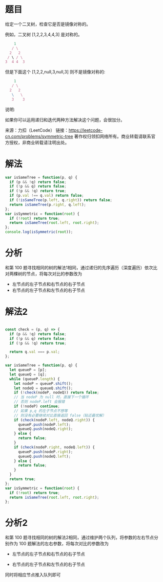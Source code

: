 
# 题目

给定一个二叉树，检查它是否是镜像对称的。

例如，二叉树 [1,2,2,3,4,4,3] 是对称的。

```javascript
    1
   / \
  2   2
 / \ / \
3  4 4  3
```

但是下面这个 [1,2,2,null,3,null,3] 则不是镜像对称的:

```javascript
    1
   / \
  2   2
   \   \
   3    3
```

说明:

如果你可以运用递归和迭代两种方法解决这个问题，会很加分。

来源：力扣（LeetCode）
链接：https://leetcode-cn.com/problems/symmetric-tree
著作权归领扣网络所有。商业转载请联系官方授权，非商业转载请注明出处。

# 解法

```javascript
var isSameTree = function(p, q) {
  if (p && !q) return false;
  if (!p && q) return false;
  if (!p && !q) return true;
  if (p.val !== q.val) return false;
  if (!isSameTree(p.left, q.right)) return false;
  return isSameTree(p.right, q.left);
};
var isSymmetric = function(root) {
  if (!root) return true;
  return isSameTree(root.left, root.right);
};
console.log(isSymmetric(root));
```

# 分析

和第 100 题寻找相同的树的解法1相同，通过递归的先序遍历（深度遍历）依次比对两棵树的节点，将每次对比的参数改为

- 左节点的左子节点和右节点的右子节点
- 右节点的左子节点和左节点的右子节点

# 解法2

```javascript

const check = (p, q) => {
  if (p && !q) return false;
  if (!p && q) return false;
  if (!p && !q) return true;

  return q.val === p.val;
};

var isSameTree = function(p, q) {
  let queueP = [p];
  let queueQ = [q];
  while (queueP.length) {
    let nodeP = queueP.shift();
    let nodeQ = queueQ.shift();
    if (!check(nodeP, nodeQ)) return false;
    // 当 nodeP 为 null 时，直接下一个循环
    // 否则 nodeP.left 会报错
    if (!nodeP) continue;
    // 如果 p,q 的左子节点不想等
    // 则没有必要继续对比直接返回 false（贴近最优解）
    if (check(nodeP.left, nodeQ.right)) {
      queueP.push(nodeP.left);
      queueQ.push(nodeQ.right);
    } else {
      return false;
    }
    if (check(nodeP.right, nodeQ.left)) {
      queueP.push(nodeP.right);
      queueQ.push(nodeQ.left);
    } else {
      return false;
    }
  }
  return true;
};
var isSymmetric = function(root) {
  if (!root) return true;
  return isSameTree(root.left, root.right);
};
```

# 分析2

和第 100 题寻找相同的树的解法2相同，通过维护两个队列，将参数的左右节点分别作为 100 题解法的左右参数，将每次对比的参数改为

* 左节点的左子节点和右节点的右子节点

* 右节点的左子节点和左节点的右子节点

同时将相应节点推入队列即可
